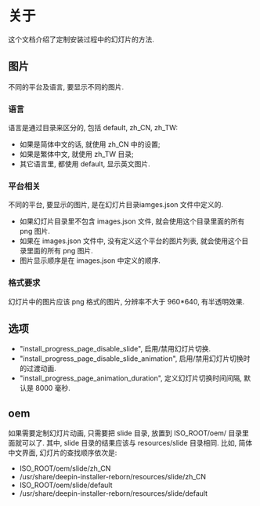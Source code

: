 # 关于
这个文档介绍了定制安装过程中的幻灯片的方法.

## 图片
不同的平台及语言, 要显示不同的图片.

### 语言
语言是通过目录来区分的, 包括 default, zh_CN, zh_TW:
* 如果是简体中文的话, 就使用 zh_CN 中的设置;
* 如果是繁体中文, 就使用 zh_TW 目录;
* 其它语言里, 都使用 default, 显示英文图片.

### 平台相关
不同的平台, 要显示的图片, 是在幻灯片目录iamges.json 文件中定义的.
* 如果幻灯片目录里不包含 images.json 文件, 就会使用这个目录里面的所有 png 图片.
* 如果在 images.json 文件中, 没有定义这个平台的图片列表, 就会使用这个目录里面的所有 png 图片.
* 图片显示顺序是在 images.json 中定义的顺序.

### 格式要求
幻灯片中的图片应该 png 格式的图片, 分辨率不大于 960*640, 有半透明效果.

## 选项
* "install_progress_page_disable_slide", 启用/禁用幻灯片切换.
* "install_progress_page_disable_slide_animation", 启用/禁用幻灯片切换时的过渡动画.
* "install_progress_page_animation_duration", 定义幻灯片切换时间间隔, 默认是 8000 毫秒.

## oem
如果需要定制幻灯片动画, 只需要把 slide 目录, 放置到 ISO_ROOT/oem/ 目录里面就可以了. 其中,
slide 目录的结果应该与 resources/slide 目录相同.
比如, 简体中文界面, 幻灯片的查找顺序依次是:
* ISO_ROOT/oem/slide/zh_CN
* /usr/share/deepin-installer-reborn/resources/slide/zh_CN
* ISO_ROOT/oem/slide/default
* /usr/share/deepin-installer-reborn/resources/slide/default